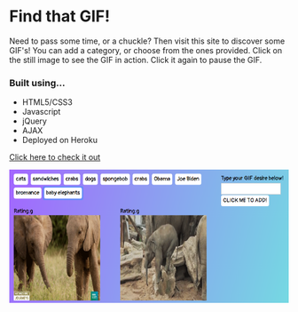 # Find that GIF!
Need to pass some time, or a chuckle? Then visit this site to discover some GIF's! You can add a category, or choose from the ones provided. Click on the still image to see the GIF in action. Click it again to pause the GIF. 

### Built using...
* HTML5/CSS3
* Javascript
* jQuery
* AJAX
* Deployed on Heroku

[Click here to check it out](https://frozen-beach-46586.herokuapp.com/)

<p align='center'>
  <img src="/READMEImage.png?raw=true" alt="ScreenShot of my site">
</p>
